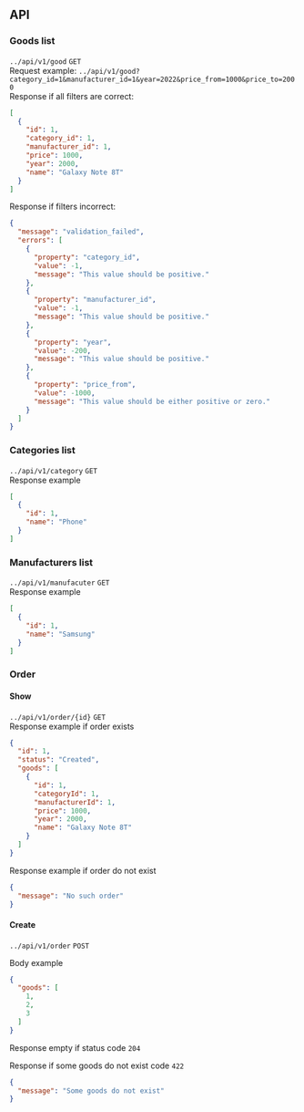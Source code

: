 ## API

### Goods list

`../api/v1/good` `GET` <br>
Request example: `../api/v1/good?category_id=1&manufacturer_id=1&year=2022&price_from=1000&price_to=2000` <br>
Response if all filters are correct:

```json
[
  {
    "id": 1,
    "category_id": 1,
    "manufacturer_id": 1,
    "price": 1000,
    "year": 2000,
    "name": "Galaxy Note 8T"
  }
]
```

Response if filters incorrect:

```json
{
  "message": "validation_failed",
  "errors": [
    {
      "property": "category_id",
      "value": -1,
      "message": "This value should be positive."
    },
    {
      "property": "manufacturer_id",
      "value": -1,
      "message": "This value should be positive."
    },
    {
      "property": "year",
      "value": -200,
      "message": "This value should be positive."
    },
    {
      "property": "price_from",
      "value": -1000,
      "message": "This value should be either positive or zero."
    }
  ]
}
```

### Categories list

`../api/v1/category` `GET`<br>
Response example

```json
[
  {
    "id": 1,
    "name": "Phone"
  }
]
```

### Manufacturers list

`../api/v1/manufacuter` `GET`<br>
Response example

```json
[
  {
    "id": 1,
    "name": "Samsung"
  }
]
```

### Order

#### Show

`../api/v1/order/{id}` `GET` <br>
Response example if order exists

```json
{
  "id": 1,
  "status": "Created",
  "goods": [
    {
      "id": 1,
      "categoryId": 1,
      "manufacturerId": 1,
      "price": 1000,
      "year": 2000,
      "name": "Galaxy Note 8T"
    }
  ]
}
```

Response example if order do not exist

```json
{
  "message": "No such order"
}
```

#### Create

`../api/v1/order` `POST` <br>

Body example

```json
{
  "goods": [
    1,
    2,
    3
  ]
}
```

Response empty if status code `204` <br>

Response if some goods do not exist code `422` <br>

```json
{
  "message": "Some goods do not exist"
}
```

